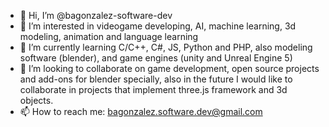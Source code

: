 - 👋 Hi, I’m @bagonzalez-software-dev
- 👀 I’m interested in videogame developing, AI, machine learning, 3d modeling, animation and language learning
- 🌱 I’m currently learning C/C++, C#, JS, Python and PHP, also modeling software (blender), and game engines (unity and Unreal Engine 5)
- 💞️ I’m looking to collaborate on game development, open source projects and add-ons for blender specially, also in the future I would like to collaborate in projects that implement three.js framework and 3d objects.
- 📫 How to reach me: bagonzalez.software.dev@gmail.com

<!---
bagonzalez-software-dev/bagonzalez-software-dev is a ✨ special ✨ repository because its `README.md` (this file) appears on your GitHub profile.
You can click the Preview link to take a look at your changes.
--->
